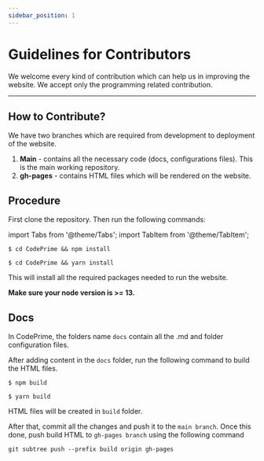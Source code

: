```yaml
---
sidebar_position: 1
---
```


# Guidelines for Contributors

We welcome every kind of contribution which can help us in improving the website.
We accept only the programming related contribution.

---
## How to Contribute?

We have two branches which are required from development to deployment of the website.
1. **Main** - contains all the necessary code (docs, configurations files). This is the main working repository.
2. **gh-pages** - contains HTML files which will be rendered on the website.

## Procedure
First clone the repository. Then run the following commands:

import Tabs from '@theme/Tabs';
import TabItem from '@theme/TabItem';

<Tabs>
<TabItem value="npm" label="npm">

```bsh
$ cd CodePrime && npm install
```
</TabItem>
<TabItem value="yarn" label="yarn">

```bsh
$ cd CodePrime && yarn install
```
</TabItem>
</Tabs>

This will install all the required packages needed to run the website.

**Make sure your node version is >= 13.**

## Docs

In CodePrime, the folders name ```docs``` contain all the .md and folder configuration files.

After adding content in the ```docs``` folder, run the following command to build the HTML files.


<Tabs>
<TabItem value="npm" label="npm">

```bsh
$ npm build
```
</TabItem>
<TabItem value="yarn" label="yarn">

```bsh
$ yarn build
```

</TabItem>
</Tabs>

HTML files will be created in ```build``` folder.

After that, commit all the changes and push it to the ```main branch```. Once this done, push build HTML to ```gh-pages branch``` using the following command

```git
git subtree push --prefix build origin gh-pages
```
